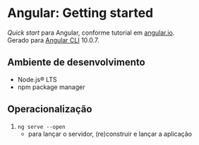 # Angular: Getting started

_Quick start_ para Angular, conforme tutorial em [angular.io](https://angular.io/guide/quickstart).  
Gerado para [Angular CLI](https://github.com/angular/angular-cli) 10.0.7.  

## Ambiente de desenvolvimento

- Node.js® LTS
- npm package manager

## Operacionalização

1. ```ng serve --open```
   - para lançar o servidor, (re)construir e lançar a aplicação
